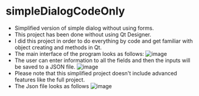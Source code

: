 # simpleDialogCodeOnly
 - Simplified version of simple dialog without using forms.
 - This project has been done without using Qt Designer.
 - I did this project in order to do everything by code and get familiar with object creating and methods in Qt.
 - The main interface of the program looks as follows:
 ![image](https://user-images.githubusercontent.com/72888089/147418035-21ede94e-a398-4696-bf78-f786d36a948b.png)
 - The user can enter information to all the fields and then the inputs will be saved to a JSON file.
 ![image](https://user-images.githubusercontent.com/72888089/147418096-20ba10a4-9b2d-46d4-9199-8cd655ec15b7.png)
 - Please note that this simplified project doesn't include advanced features like the full project.
 - The Json file looks as follows
 ![image](https://user-images.githubusercontent.com/72888089/147418101-64f2bc40-5ac2-49a9-b5e8-8ec20b661faf.png)


